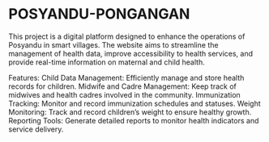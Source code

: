 # POSYANDU-PONGANGAN

This project is a digital platform designed to enhance the operations of Posyandu in smart villages. The website aims to streamline the management of health data, improve accessibility to health services, and provide real-time information on maternal and child health.

Features:
Child Data Management: Efficiently manage and store health records for children.
Midwife and Cadre Management: Keep track of midwives and health cadres involved in the community.
Immunization Tracking: Monitor and record immunization schedules and statuses.
Weight Monitoring: Track and record children’s weight to ensure healthy growth.
Reporting Tools: Generate detailed reports to monitor health indicators and service delivery.
